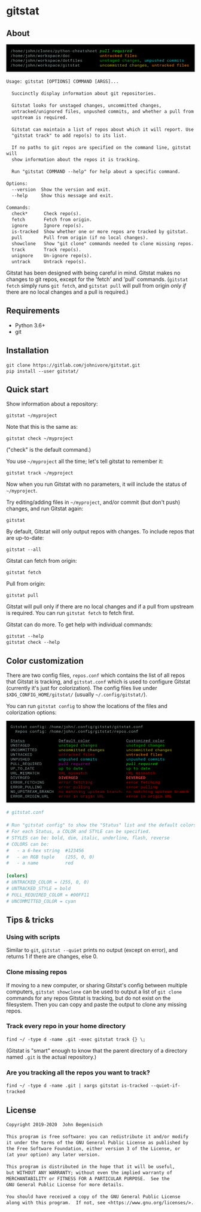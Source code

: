 # gitstat

## About

![(screenshot)](images/screenshots/screenshot.png?raw=true "Basic usage")

```
Usage: gitstat [OPTIONS] COMMAND [ARGS]...

  Succinctly display information about git repositories.

  Gitstat looks for unstaged changes, uncommitted changes,
  untracked/unignored files, unpushed commits, and whether a pull from
  upstream is required.

  Gitstat can maintain a list of repos about which it will report. Use
  "gitstat track" to add repo(s) to its list.

  If no paths to git repos are specified on the command line, gitstat will
  show information about the repos it is tracking.

  Run "gitstat COMMAND --help" for help about a specific command.

Options:
  --version  Show the version and exit.
  --help     Show this message and exit.

Commands:
  check*      Check repo(s).
  fetch       Fetch from origin.
  ignore      Ignore repo(s).
  is-tracked  Show whether one or more repos are tracked by gitstat.
  pull        Pull from origin (if no local changes).
  showclone   Show "git clone" commands needed to clone missing repos.
  track       Track repo(s).
  unignore    Un-ignore repo(s).
  untrack     Untrack repo(s).
```

Gitstat has been designed with being careful in mind.
Gitstat makes no changes to git repos, except for the 'fetch' and 'pull' commands. (`gitstat fetch` simply runs `git fetch`,
and `gitstat pull` will pull from origin *only if* there are no local changes and a pull is required.)


## Requirements

* Python 3.6+
* git


## Installation

    git clone https://gitlab.com/johnivore/gitstat.git
    pip install --user gitstat/


## Quick start

Show information about a repository:

    gitstat ~/myproject

Note that this is the same as:

    gitstat check ~/myproject

("check" is the default command.)

You use `~/myproject` all the time; let's tell gitstat to remember it:

    gitstat track ~/myproject

Now when you run Gitstat with no parameters, it will include the status of `~/myproject`.

Try editing/adding files in `~/myproject`, and/or commit (but don't push) changes, and run Gitstat again:

    gitstat

By default, Gitstat will only output repos with changes.  To include repos that are up-to-date:

    gitstat --all

Gitstat can fetch from origin:

    gitstat fetch

Pull from origin:

    gitstat pull

Gitstat will pull only if there are no local changes and if a pull from upstream is required.  You can run `gitstat fetch` to fetch first.

Gitstat can do more.  To get help with individual commands:

    gitstat --help
    gitstat check --help


## Color customization

There are two config files, `repos.conf` which contains the list of all repos that Gitstat is tracking, and `gitstat.conf` which is used to configure Gitstat (currently it's just for colorization).  The config files live under `$XDG_CONFIG_HOME/gitstat/` (usually `~/.config/gitstat/`).

You can run `gitstat config` to show the locations of the files and colorization options:

![gitstat colors](images/screenshots/colors.png)

```ini
# gitstat.conf

# Run "gitstat config" to show the "Status" list and the default colors.
# For each Status, a COLOR and STYLE can be specified.
# STYLES can be: bold, dim, italic, underline, flash, reverse
# COLORS can be:
#   - a 6-hex string  #123456
#   - an RGB tuple    (255, 0, 0)
#   - a name          red

[colors]
# UNTRACKED_COLOR = (255, 0, 0)
# UNTRACKED_STYLE = bold
# PULL_REQUIRED_COLOR = #00FF11
# UNCOMMITTED_COLOR = cyan
```


## Tips & tricks

### Using with scripts

Similar to `git`, `gitstat --quiet` prints no output (except on error), and returns 1 if there are changes, else 0.

### Clone missing repos

If moving to a new computer, or sharing Gitstat's config between multiple computers, `gitstat showclone` can be used to output a list of `git clone` commands for any repos Gitstat is tracking, but do not exist on the filesystem.  Then you can copy and paste the output to clone any missing repos.

### Track every repo in your home directory

    find ~/ -type d -name .git -exec gitstat track {} \;

(Gitstat is "smart" enough to know that the parent directory of a directory named `.git` is the actual repository.)

### Are you tracking all the repos you want to track?

    find ~/ -type d -name .git | xargs gitstat is-tracked --quiet-if-tracked


## License

```
Copyright 2019-2020  John Begenisich

This program is free software: you can redistribute it and/or modify
it under the terms of the GNU General Public License as published by
the Free Software Foundation, either version 3 of the License, or
(at your option) any later version.

This program is distributed in the hope that it will be useful,
but WITHOUT ANY WARRANTY; without even the implied warranty of
MERCHANTABILITY or FITNESS FOR A PARTICULAR PURPOSE.  See the
GNU General Public License for more details.

You should have received a copy of the GNU General Public License
along with this program.  If not, see <https://www.gnu.org/licenses/>.
```
